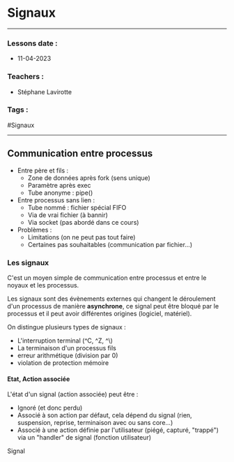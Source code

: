 # Signaux
---
### Lessons date :
- 11-04-2023

### Teachers :
- Stéphane Lavirotte

### Tags :
#Signaux

---
## Communication entre processus

- Entre père et fils :
	- Zone de données après fork (sens unique)
	- Paramètre après exec
	- Tube anonyme : pipe()
- Entre processus sans lien :
	- Tube nommé : fichier spécial FIFO
	- Via de vrai fichier (à bannir)
	- Via socket (pas abordé dans ce cours)
- Problèmes :
	- Limitations (on ne peut pas tout faire)
	- Certaines pas souhaitables (communication par fichier...)

### Les signaux

C'est un moyen simple de communication entre processus et entre le noyaux et les processus.

Les signaux sont des évènements externes qui changent le déroulement d'un processus de manière **asynchrone**, ce signal peut être bloqué par le processus et il peut avoir différentes origines (logiciel, matériel).

On distingue plusieurs types de signaux :
- L'interruption terminal (^C, ^Z, ^\\)
- La terminaison d'un processus fils
- erreur arithmétique (division par 0)
- violation de protection mémoire

#### Etat, Action associée

L'état d'un signal (action associée) peut être :
- Ignoré (et donc perdu)
- Associé à son action par défaut, cela dépend du signal (rien, suspension, reprise, terminaison avec ou sans core...)
- Associé à une action définie par l'utilisateur (piégé, capturé, "trappé") via un "handler" de signal (fonction utilisateur)

Signal 